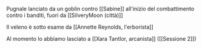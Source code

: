 Pugnale lanciato da un goblin contro [[Sabine]] all'inizio del combattimento contro i banditi, fuori da [[SilveryMoon (città)]]

Il veleno è sotto esame da [[Annette Reynolds, l'erborista]]

Al momento lo abbiamo lasciato a [[Xara Tantlor, arcanista]] ([[Sessione 2]])